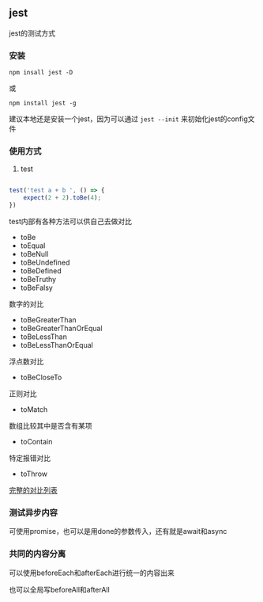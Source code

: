 ## jest

jest的测试方式

### 安装

`npm insall jest -D`

或

`npm install jest -g`

建议本地还是安装一个jest，因为可以通过 `jest --init` 来初始化jest的config文件

### 使用方式

1. test

``` javascript

test('test a + b ', () => {
    expect(2 + 2).toBe(4);
})

```

test内部有各种方法可以供自己去做对比

- toBe
- toEqual
- toBeNull
- toBeUndefined
- toBeDefined
- toBeTruthy
- toBeFalsy

数字的对比

- toBeGreaterThan
- toBeGreaterThanOrEqual
- toBeLessThan
- toBeLessThanOrEqual

浮点数对比

- toBeCloseTo

正则对比

- toMatch

数组比较其中是否含有某项

- toContain

特定报错对比

- toThrow

[完整的对比列表](https://jestjs.io/docs/zh-Hans/expect)

### 测试异步内容

可使用promise，也可以是用done的参数传入，还有就是await和async

### 共同的内容分离

可以使用beforeEach和afterEach进行统一的内容出来

也可以全局写beforeAll和afterAll
